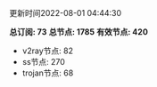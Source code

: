 更新时间2022-08-01 04:44:30

**总订阅: 73**
**总节点: 1785**
**有效节点: 420**
- v2ray节点: 82
- ss节点: 270
- trojan节点: 68
